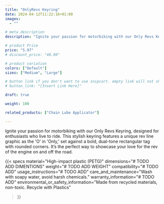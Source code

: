 ```yaml
---
title: "OnlyRevs Keyring"
date: 2024-04-12T11:22:16+01:00
images:
  - ""

# meta description
description: "Ignite your passion for motorbiking with our Only Revs Keyring, designed for enthusiasts who live to ride. This stylish keyring features a unique rev line graphic as the 'O' in 'Only,' set against a bold, dual-tone rectangular tag with rounded corners. It’s the perfect way to showcase your love for the rev of the engine on and off the road."

# product Price
price: "5.97"
# discount_price: "40.00"

# product variation
colors: ["Default"]
sizes: ["Medium", "Large"]

# button link if you don't want to use snipcart. empty link will not show button
# button_link: "[Insert Link Here]"

draft: true

weight: 100

related_products: ["Chain Lube Applicator"]

---
```


Ignite your passion for motorbiking with our Only Revs Keyring, designed for enthusiasts who live to ride. This stylish keyring features a unique rev line graphic as the 'O' in 'Only,' set against a bold, dual-tone rectangular tag with rounded corners. It’s the perfect way to showcase your love for the rev of the engine on and off the road.

{{< specs
    material="High-impact plastic (PETG)"
    dimensions="# TODO ADD DIMENTIONS"
    weight="# TODO ADD WEIGHT"
    compatibility="# TODO ADD"
    usage_instructions="# TODO ADD"
    care_and_maintenance="Wash with soapy water, avoid harsh chemicals."
    warranty_information="# TODO ADD"
    environmental_or_safety_information="Made from recycled materials, non-toxic. Recycle with Plastics"
>}}
